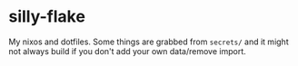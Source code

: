# silly-flake
My nixos and dotfiles. Some things are grabbed from `secrets/` and it might not always build if you don't add your own data/remove import. 